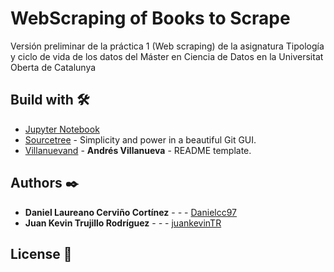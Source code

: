 # WebScraping of Books to Scrape

Versión preliminar de la práctica 1 (Web scraping) de la asignatura Tipología y ciclo de vida de los datos del Máster en Ciencia de Datos en la Universitat Oberta de Catalunya

## Build with 🛠️

* [Jupyter Notebook](https://jupyter.org)
* [Sourcetree](https://www.sourcetreeapp.com) - Simplicity and power in a beautiful Git GUI.
* [Villanuevand](https://github.com/Villanuevand) - **Andrés Villanueva** - README template.

## Authors ✒️

* **Daniel Laureano Cerviño Cortínez** - *-* - [Danielcc97](https://github.com/Danielcc97)
* **Juan Kevin Trujillo Rodríguez** - *-* - [juankevinTR](https://juankevintrujillo.com)

## License 📄